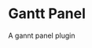 <!-- This README file is going to be the one displayed on the Grafana.com website for your plugin -->

# Gantt Panel

A gannt panel plugin
